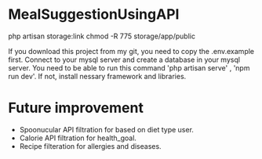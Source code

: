 # MealSuggestionUsingAPI

php artisan storage:link
chmod -R 775 storage/app/public

If you download this project from my git, you need to copy the .env.example first.
Connect to your mysql server and create a database in your mysql server.
You need to be able to run this command 'php artisan serve' , 'npm run dev'.
If not, install nessary framework and libraries.

# Future improvement 
 - Spoonucular API filtration for based on diet type user.
 - Calorie API filtration for health_goal.
 - Recipe filteration for allergies and diseases.

